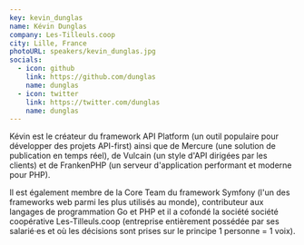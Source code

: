 ```yaml
---
key: kevin_dunglas
name: Kévin Dunglas
company: Les-Tilleuls.coop
city: Lille, France
photoURL: speakers/kevin_dunglas.jpg
socials:
  - icon: github
    link: https://github.com/dunglas
    name: dunglas
  - icon: twitter
    link: https://twitter.com/dunglas
    name: dunglas
---
```


Kévin est le créateur du framework API Platform (un outil populaire pour développer des projets API-first) ainsi que de Mercure (une solution de publication en temps réel), de Vulcain (un style d'API dirigées par les clients) et de FrankenPHP (un serveur d'application performant et moderne pour PHP).

Il est également membre de la Core Team du framework Symfony (l'un des frameworks web parmi les plus utilisés au monde), contributeur aux langages de programmation Go et PHP et il a cofondé la société société coopérative Les-Tilleuls.coop (entreprise entièrement possédée par ses salarié·es et où les décisions sont prises sur le principe 1 personne = 1 voix).